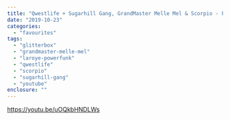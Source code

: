 ```yaml
---
title: "Qwestlife + Sugarhill Gang, GrandMaster Melle Mel & Scorpio - Fever (Laroye Powerfunk Mix)"
date: "2019-10-23"
categories: 
  - "favourites"
tags: 
  - "glitterbox"
  - "grandmaster-melle-mel"
  - "laroye-powerfunk"
  - "qwestlife"
  - "scorpio"
  - "sugarhill-gang"
  - "youtube"
enclosure: ""
---
```


https://youtu.be/uOQkbHNDLWs

